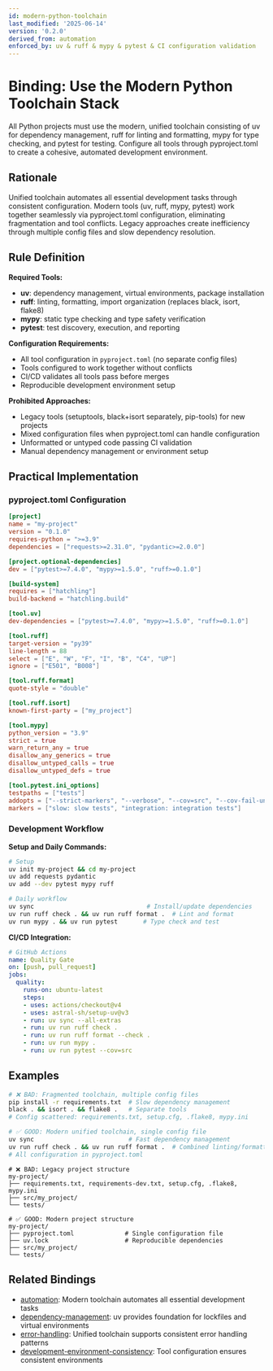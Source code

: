 ```yaml
---
id: modern-python-toolchain
last_modified: '2025-06-14'
version: '0.2.0'
derived_from: automation
enforced_by: uv & ruff & mypy & pytest & CI configuration validation
---
```


# Binding: Use the Modern Python Toolchain Stack

All Python projects must use the modern, unified toolchain consisting of uv for dependency management, ruff for linting and formatting, mypy for type checking, and pytest for testing. Configure all tools through pyproject.toml to create a cohesive, automated development environment.

## Rationale

Unified toolchain automates all essential development tasks through consistent configuration. Modern tools (uv, ruff, mypy, pytest) work together seamlessly via pyproject.toml configuration, eliminating fragmentation and tool conflicts. Legacy approaches create inefficiency through multiple config files and slow dependency resolution.

## Rule Definition

**Required Tools:**
- **uv**: dependency management, virtual environments, package installation
- **ruff**: linting, formatting, import organization (replaces black, isort, flake8)
- **mypy**: static type checking and type safety verification
- **pytest**: test discovery, execution, and reporting

**Configuration Requirements:**
- All tool configuration in `pyproject.toml` (no separate config files)
- Tools configured to work together without conflicts
- CI/CD validates all tools pass before merges
- Reproducible development environment setup

**Prohibited Approaches:**
- Legacy tools (setuptools, black+isort separately, pip-tools) for new projects
- Mixed configuration files when pyproject.toml can handle configuration
- Unformatted or untyped code passing CI validation
- Manual dependency management or environment setup

## Practical Implementation

### pyproject.toml Configuration

```toml
[project]
name = "my-project"
version = "0.1.0"
requires-python = ">=3.9"
dependencies = ["requests>=2.31.0", "pydantic>=2.0.0"]

[project.optional-dependencies]
dev = ["pytest>=7.4.0", "mypy>=1.5.0", "ruff>=0.1.0"]

[build-system]
requires = ["hatchling"]
build-backend = "hatchling.build"

[tool.uv]
dev-dependencies = ["pytest>=7.4.0", "mypy>=1.5.0", "ruff>=0.1.0"]

[tool.ruff]
target-version = "py39"
line-length = 88
select = ["E", "W", "F", "I", "B", "C4", "UP"]
ignore = ["E501", "B008"]

[tool.ruff.format]
quote-style = "double"

[tool.ruff.isort]
known-first-party = ["my_project"]

[tool.mypy]
python_version = "3.9"
strict = true
warn_return_any = true
disallow_any_generics = true
disallow_untyped_calls = true
disallow_untyped_defs = true

[tool.pytest.ini_options]
testpaths = ["tests"]
addopts = ["--strict-markers", "--verbose", "--cov=src", "--cov-fail-under=85"]
markers = ["slow: slow tests", "integration: integration tests"]
```

### Development Workflow

**Setup and Daily Commands:**
```bash
# Setup
uv init my-project && cd my-project
uv add requests pydantic
uv add --dev pytest mypy ruff

# Daily workflow
uv sync                               # Install/update dependencies
uv run ruff check . && uv run ruff format .  # Lint and format
uv run mypy . && uv run pytest       # Type check and test
```

**CI/CD Integration:**
```yaml
# GitHub Actions
name: Quality Gate
on: [push, pull_request]
jobs:
  quality:
    runs-on: ubuntu-latest
    steps:
    - uses: actions/checkout@v4
    - uses: astral-sh/setup-uv@v3
    - run: uv sync --all-extras
    - run: uv run ruff check .
    - run: uv run ruff format --check .
    - run: uv run mypy .
    - run: uv run pytest --cov=src
```

## Examples

```bash
# ❌ BAD: Fragmented toolchain, multiple config files
pip install -r requirements.txt  # Slow dependency management
black . && isort . && flake8 .   # Separate tools
# Config scattered: requirements.txt, setup.cfg, .flake8, mypy.ini

# ✅ GOOD: Modern unified toolchain, single config file
uv sync                          # Fast dependency management
uv run ruff check . && uv run ruff format .  # Combined linting/formatting
# All configuration in pyproject.toml
```

```
# ❌ BAD: Legacy project structure
my-project/
├── requirements.txt, requirements-dev.txt, setup.cfg, .flake8, mypy.ini
├── src/my_project/
└── tests/

# ✅ GOOD: Modern project structure
my-project/
├── pyproject.toml              # Single configuration file
├── uv.lock                     # Reproducible dependencies
├── src/my_project/
└── tests/
```

## Related Bindings

- [automation](../../../tenets/automation.md): Modern toolchain automates all essential development tasks
- [dependency-management](dependency-management.md): uv provides foundation for lockfiles and virtual environments
- [error-handling](error-handling.md): Unified toolchain supports consistent error handling patterns
- [development-environment-consistency](../../core/development-environment-consistency.md): Tool configuration ensures consistent environments
